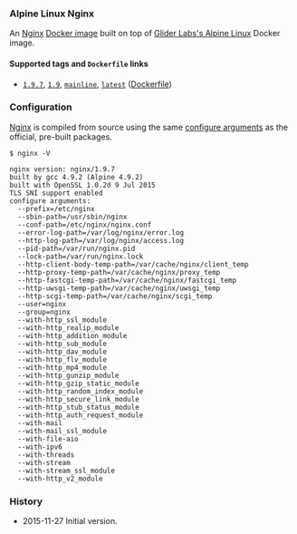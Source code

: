 ### Alpine Linux Nginx

An [Nginx][nginx] [Docker image][alpine_nginx] built on top of [Glider Labs's Alpine Linux][gliderlabs_alpine] Docker image.


#### Supported tags and `Dockerfile` links

* [`1.9.7`][dockerfile_1_9], [`1.9`][dockerfile_1_9], [`mainline`][dockerfile_1_9], [`latest`][dockerfile_1_9] ([Dockerfile][dockerfile_1_9])


### Configuration

[Nginx][nginx] is compiled from source using the same [configure arguments][nginx_configure] as the official, pre-built packages.

```ash
$ nginx -V
```

```
nginx version: nginx/1.9.7
built by gcc 4.9.2 (Alpine 4.9.2)
built with OpenSSL 1.0.2d 9 Jul 2015
TLS SNI support enabled
configure arguments:
  --prefix=/etc/nginx
  --sbin-path=/usr/sbin/nginx
  --conf-path=/etc/nginx/nginx.conf
  --error-log-path=/var/log/nginx/error.log
  --http-log-path=/var/log/nginx/access.log
  --pid-path=/var/run/nginx.pid
  --lock-path=/var/run/nginx.lock
  --http-client-body-temp-path=/var/cache/nginx/client_temp
  --http-proxy-temp-path=/var/cache/nginx/proxy_temp
  --http-fastcgi-temp-path=/var/cache/nginx/fastcgi_temp
  --http-uwsgi-temp-path=/var/cache/nginx/uwsgi_temp
  --http-scgi-temp-path=/var/cache/nginx/scgi_temp
  --user=nginx
  --group=nginx
  --with-http_ssl_module
  --with-http_realip_module
  --with-http_addition_module
  --with-http_sub_module
  --with-http_dav_module
  --with-http_flv_module
  --with-http_mp4_module
  --with-http_gunzip_module
  --with-http_gzip_static_module
  --with-http_random_index_module
  --with-http_secure_link_module
  --with-http_stub_status_module
  --with-http_auth_request_module
  --with-mail
  --with-mail_ssl_module
  --with-file-aio
  --with-ipv6
  --with-threads
  --with-stream
  --with-stream_ssl_module
  --with-http_v2_module
```

### History

- 2015-11-27 Initial version.

[alpine_nginx]:      https://hub.docker.com/r/sickp/alpine-nginx/
[gliderlabs_alpine]: https://hub.docker.com/r/gliderlabs/alpine/
[dockerfile_1_9]:    https://github.com/sickp/docker-alpine-nginx/tree/master/Dockerfile
[nginx]:             http://nginx.org/
[nginx_configure]:   http://nginx.org/en/linux_packages.html#mainline
